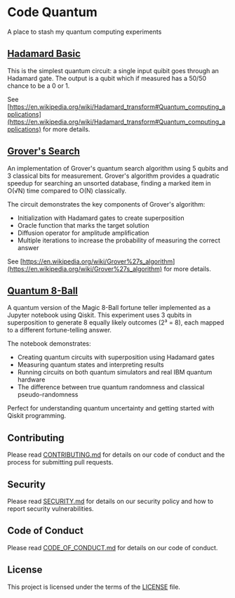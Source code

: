 # Code Quantum

A place to stash my quantum computing experiments

## [Hadamard Basic](Hadamard%20Basic.qasm)

This is the simplest quantum circuit: a single input quibit goes through an Hadamard gate. The output is a qubit which if measured has a 50/50 chance to be a 0 or 1.

See [https://en.wikipedia.org/wiki/Hadamard_transform#Quantum_computing_applications](https://en.wikipedia.org/wiki/Hadamard_transform#Quantum_computing_applications)
for more details.

## [Grover's Search](Grover's%20Search.qasm)

An implementation of Grover's quantum search algorithm using 5 qubits and 3 classical bits for measurement. Grover's algorithm provides a quadratic speedup for searching an unsorted database, finding a marked item in O(√N) time compared to O(N) classically.

The circuit demonstrates the key components of Grover's algorithm:

- Initialization with Hadamard gates to create superposition
- Oracle function that marks the target solution
- Diffusion operator for amplitude amplification
- Multiple iterations to increase the probability of measuring the correct answer

See [https://en.wikipedia.org/wiki/Grover%27s_algorithm](https://en.wikipedia.org/wiki/Grover%27s_algorithm) for more details.

## [Quantum 8-Ball](quantum_8ball.ipynb)

A quantum version of the Magic 8-Ball fortune teller implemented as a Jupyter notebook using Qiskit. This experiment uses 3 qubits in superposition to generate 8 equally likely outcomes (2³ = 8), each mapped to a different fortune-telling answer.

The notebook demonstrates:

- Creating quantum circuits with superposition using Hadamard gates
- Measuring quantum states and interpreting results
- Running circuits on both quantum simulators and real IBM quantum hardware
- The difference between true quantum randomness and classical pseudo-randomness

Perfect for understanding quantum uncertainty and getting started with Qiskit programming.

## Contributing

Please read [CONTRIBUTING.md](CONTRIBUTING.md) for details on our code of conduct and the process for submitting pull requests.

## Security

Please read [SECURITY.md](SECURITY.md) for details on our security policy and how to report security vulnerabilities.

## Code of Conduct

Please read [CODE_OF_CONDUCT.md](CODE_OF_CONDUCT.md) for details on our code of conduct.

## License

This project is licensed under the terms of the [LICENSE](LICENSE) file.
